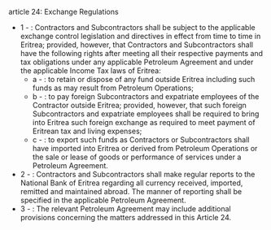 article 24: Exchange Regulations

<ul>
			<li>1 - : Contractors and Subcontractors shall be subject to the applicable exchange control legislation and directives in effect from time to time in Eritrea; provided, however, that Contractors and Subcontractors shall have the following rights after meeting all their respective payments and tax obligations under any applicable Petroleum Agreement and under the applicable Income Tax laws of Eritrea:<ul>
						<li>a - : to retain or dispose of any fund outside Eritrea including such funds as may result from Petroleum Operations;<ul>
						</ul></li>						<li>b - : to pay foreign Subcontractors and expatriate employees of the Contractor outside Eritrea; provided, however, that such foreign Subcontractors and expatriate employees shall be required to bring into Eritrea such foreign exchange as required to meet payment of Eritrean tax and living expenses;<ul>
						</ul></li>						<li>c - : to export such funds as Contractors or Subcontractors shall have imported into Eritrea or derived from Petroleum Operations or the sale or lease of goods or performance of services under a Petroleum Agreement.<ul>
						</ul></li>			</ul></li>			<li>2 - : Contractors and Subcontractors shall make regular reports to the National Bank of Eritrea regarding all currency received, imported, remitted and maintained abroad. The manner of reporting shall be specified in the applicable Petroleum Agreement.<ul>
			</ul></li>			<li>3 - : The relevant Petroleum Agreement may include additional provisions concerning the matters addressed in this Article 24.<ul>
			</ul></li></ul>